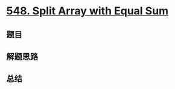 # [548. Split Array with Equal Sum](https://leetcode.com/problems/split-array-with-equal-sum/)

## 题目


## 解题思路


## 总结


